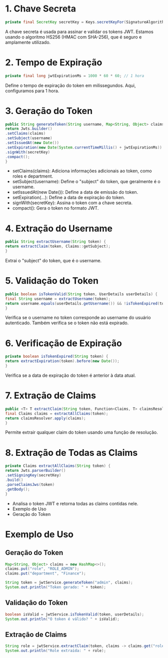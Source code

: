 # 1. Chave Secreta
```java
private final SecretKey secretKey = Keys.secretKeyFor(SignatureAlgorithm.HS256);
```
A chave secreta é usada para assinar e validar os tokens JWT.
Estamos usando o algoritmo HS256 (HMAC com SHA-256), que é seguro e amplamente utilizado.

# 2. Tempo de Expiração

```java
private final long jwtExpirationMs = 1000 * 60 * 60; // 1 hora
```
Define o tempo de expiração do token em milissegundos. Aqui, configuramos para 1 hora.
# 3. Geração do Token
```java
public String generateToken(String username, Map<String, Object> claims) {
return Jwts.builder()
.setClaims(claims)
.setSubject(username)
.setIssuedAt(new Date())
.setExpiration(new Date(System.currentTimeMillis() + jwtExpirationMs))
.signWith(secretKey)
.compact();
}
```
- setClaims(claims): Adiciona informações adicionais ao token, como roles e department.
- setSubject(username): Define o "subject" do token, que geralmente é o username.
- setIssuedAt(new Date()): Define a data de emissão do token.
- setExpiration(...): Define a data de expiração do token.
- signWith(secretKey): Assina o token com a chave secreta.
- compact(): Gera o token no formato JWT.
# 4. Extração do Username
```java
public String extractUsername(String token) {
return extractClaim(token, Claims::getSubject);
}
```
Extrai o "subject" do token, que é o username.
# 5. Validação do Token
```java
public boolean isTokenValid(String token, UserDetails userDetails) {
final String username = extractUsername(token);
return username.equals(userDetails.getUsername()) && !isTokenExpired(token);
}
```
Verifica se o username no token corresponde ao username do usuário autenticado.
Também verifica se o token não está expirado.
# 6. Verificação de Expiração
```java
private boolean isTokenExpired(String token) {
return extractExpiration(token).before(new Date());
}
```
Verifica se a data de expiração do token é anterior à data atual.
# 7. Extração de Claims
```java
public <T> T extractClaim(String token, Function<Claims, T> claimsResolver) {
final Claims claims = extractAllClaims(token);
return claimsResolver.apply(claims);
}
```
Permite extrair qualquer claim do token usando uma função de resolução.
# 8. Extração de Todas as Claims
```java
private Claims extractAllClaims(String token) {
return Jwts.parserBuilder()
.setSigningKey(secretKey)
.build()
.parseClaimsJws(token)
.getBody();
}
```
- Analisa o token JWT e retorna todas as claims contidas nele.
- Exemplo de Uso
- Geração do Token

# Exemplo de Uso
## Geração do Token
```java
Map<String, Object> claims = new HashMap<>();
claims.put("role", "ROLE_ADMIN");
claims.put("department", "Finance");

String token = jwtService.generateToken("admin", claims);
System.out.println("Token gerado: " + token);
```
## Validação do Token
```java
boolean isValid = jwtService.isTokenValid(token, userDetails);
System.out.println("O token é válido? " + isValid);
```
## Extração de Claims
```java
String role = jwtService.extractClaim(token, claims -> claims.get("role", String.class));
System.out.println("Role extraída: " + role);
```

